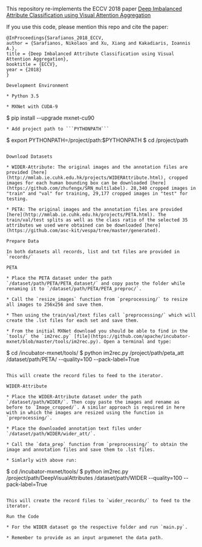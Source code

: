 This repository re-implements the ECCV 2018 paper [Deep Imbalanced Attribute Classification using Visual Attention Aggregation](https://arxiv.org/abs/1807.03903) 

If you use this code, please mention this repo and cite the paper:
```
@InProceedings{Sarafianos_2018_ECCV,
author = {Sarafianos, Nikolaos and Xu, Xiang and Kakadiaris, Ioannis A.},
title = {Deep Imbalanced Attribute Classification using Visual Attention Aggregation},
booktitle = {ECCV},
year = {2018}
}

Development Environment

* Python 3.5

* MXNet with CUDA-9
```
$ pip install --upgrade mxnet-cu90
```
* Add project path to ```PYTHONPATH```
```
$ export PYTHONPATH=/project/path:$PYTHONPATH
$ cd /project/path
```

Download Datasets

* WIDER-Attribute: The original images and the annotation files are provided [here](http://mmlab.ie.cuhk.edu.hk/projects/WIDERAttribute.html), cropped images for each human bounding box can be downloaded [here](https://github.com/zhufengx/SRN_multilabel). 28,340 cropped images in "train" and "val" for training, 29,177 cropped images in "test" for testing.

* PETA: The original images and the annotation files are provided [here](http://mmlab.ie.cuhk.edu.hk/projects/PETA.html). The train/val/test splits as well as the class ratio of the selected 35 attributes we used were obtained can be downloaded [here](https://github.com/asc-kit/vespa/tree/master/generated). 

Prepare Data

In both datasets all records, list and txt files are provided in `records/`

PETA

* Place the PETA dataset under the path `/dataset/path/PETA/PETA_dataset/` and copy paste the folder while renaming it to `/dataset/path/PETA/PETA_preproc/`. 

* Call the `resize_images` function from `preprocessing/` to resize all images to 256x256 and save them. 

* Then using the train/val/text files call `preprocessing/` which will create the .lst files for each set and save them. 

* From the initial MXNet download you should be able to find in the `tools/` the `im2rec.py` [file](https://github.com/apache/incubator-mxnet/blob/master/tools/im2rec.py). Open a terminal and type:

```
$ cd /incubator-mxnet/tools/
$ python im2rec.py /project/path/peta_att /dataset/path/PETA/ --quality=100 --pack-label=True
```

This will create the record files to feed to the iterator. 

WIDER-Attribute

* Place the WIDER-Attribute dataset under the path `/dataset/path/WIDER/`. Then copy paste the images and rename as before to `Image_cropped/`. A similar approach is required in here with in which the images are resized using the function in `preprocessing/`.

* Place the downloaded annotation text files under `/dataset/path/WIDER/wider_att/`.

* Call the `data_prep` function from `preprocessing/` to obtain the image and annotation files and save them to .lst files. 

* Simlarly with above run:

```
$ cd /incubator-mxnet/tools/
$ python im2rec.py /project/path/DeepVisualAttributes /dataset/path/WIDER --quality=100 --pack-label=True
```

This will create the record files to `wider_records/` to feed to the iterator.

Run the Code

* For the WIDER dataset go the respective folder and run `main.py`. 

* Remember to provide as an input argumenet the data path. 
